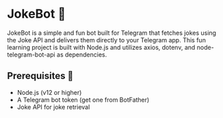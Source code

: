 # JokeBot 🤖

JokeBot is a simple and fun bot built for Telegram that fetches jokes using the Joke API and delivers them directly to your Telegram app. This fun learning project is built with Node.js and utilizes axios, dotenv, and node-telegram-bot-api as dependencies.

## Prerequisites 🚀
* Node.js (v12 or higher)
* A Telegram bot token (get one from BotFather)
* Joke API for joke retrieval
